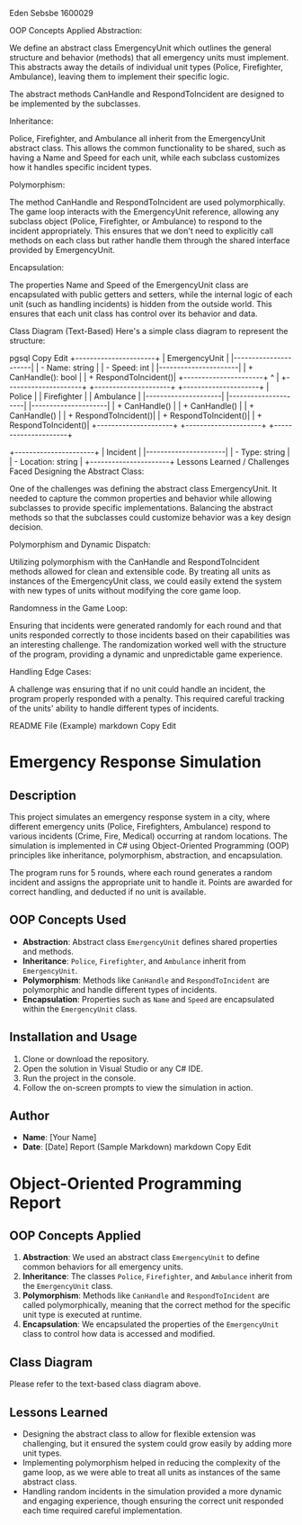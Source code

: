 Eden Sebsbe 1600029

OOP Concepts Applied
Abstraction:

We define an abstract class EmergencyUnit which outlines the general structure and behavior (methods) that all emergency units must implement. This abstracts away the details of individual unit types (Police, Firefighter, Ambulance), leaving them to implement their specific logic.

The abstract methods CanHandle and RespondToIncident are designed to be implemented by the subclasses.

Inheritance:

Police, Firefighter, and Ambulance all inherit from the EmergencyUnit abstract class. This allows the common functionality to be shared, such as having a Name and Speed for each unit, while each subclass customizes how it handles specific incident types.

Polymorphism:

The method CanHandle and RespondToIncident are used polymorphically. The game loop interacts with the EmergencyUnit reference, allowing any subclass object (Police, Firefighter, or Ambulance) to respond to the incident appropriately. This ensures that we don't need to explicitly call methods on each class but rather handle them through the shared interface provided by EmergencyUnit.

Encapsulation:

The properties Name and Speed of the EmergencyUnit class are encapsulated with public getters and setters, while the internal logic of each unit (such as handling incidents) is hidden from the outside world. This ensures that each unit class has control over its behavior and data.

Class Diagram (Text-Based)
Here's a simple class diagram to represent the structure:

pgsql
Copy
Edit
+----------------------+
|  EmergencyUnit       |
|----------------------|
| - Name: string       |
| - Speed: int         |
|----------------------|
| + CanHandle(): bool  |
| + RespondToIncident()|
+----------------------+
        ^ 
        |
+---------------------+    +---------------------+    +---------------------+
| Police              |    | Firefighter         |    | Ambulance           |
|---------------------|    |---------------------|    |---------------------|
| + CanHandle()       |    | + CanHandle()       |    | + CanHandle()       |
| + RespondToIncident()|   | + RespondToIncident()|   | + RespondToIncident()|
+---------------------+    +---------------------+    +---------------------+

+----------------------+
| Incident            |
|----------------------|
| - Type: string      |
| - Location: string  |
+----------------------+
Lessons Learned / Challenges Faced
Designing the Abstract Class:

One of the challenges was defining the abstract class EmergencyUnit. It needed to capture the common properties and behavior while allowing subclasses to provide specific implementations. Balancing the abstract methods so that the subclasses could customize behavior was a key design decision.

Polymorphism and Dynamic Dispatch:

Utilizing polymorphism with the CanHandle and RespondToIncident methods allowed for clean and extensible code. By treating all units as instances of the EmergencyUnit class, we could easily extend the system with new types of units without modifying the core game loop.

Randomness in the Game Loop:

Ensuring that incidents were generated randomly for each round and that units responded correctly to those incidents based on their capabilities was an interesting challenge. The randomization worked well with the structure of the program, providing a dynamic and unpredictable game experience.

Handling Edge Cases:

A challenge was ensuring that if no unit could handle an incident, the program properly responded with a penalty. This required careful tracking of the units' ability to handle different types of incidents.

README File (Example)
markdown
Copy
Edit
# Emergency Response Simulation

## Description

This project simulates an emergency response system in a city, where different emergency units (Police, Firefighters, Ambulance) respond to various incidents (Crime, Fire, Medical) occurring at random locations. The simulation is implemented in C# using Object-Oriented Programming (OOP) principles like inheritance, polymorphism, abstraction, and encapsulation.

The program runs for 5 rounds, where each round generates a random incident and assigns the appropriate unit to handle it. Points are awarded for correct handling, and deducted if no unit is available.

## OOP Concepts Used

- **Abstraction**: Abstract class `EmergencyUnit` defines shared properties and methods.
- **Inheritance**: `Police`, `Firefighter`, and `Ambulance` inherit from `EmergencyUnit`.
- **Polymorphism**: Methods like `CanHandle` and `RespondToIncident` are polymorphic and handle different types of incidents.
- **Encapsulation**: Properties such as `Name` and `Speed` are encapsulated within the `EmergencyUnit` class.

## Installation and Usage

1. Clone or download the repository.
2. Open the solution in Visual Studio or any C# IDE.
3. Run the project in the console.
4. Follow the on-screen prompts to view the simulation in action.

## Author

- **Name**: [Your Name]
- **Date**: [Date]
Report (Sample Markdown)
markdown
Copy
Edit
# Object-Oriented Programming Report

## OOP Concepts Applied

1. **Abstraction**: We used an abstract class `EmergencyUnit` to define common behaviors for all emergency units.
2. **Inheritance**: The classes `Police`, `Firefighter`, and `Ambulance` inherit from the `EmergencyUnit` class.
3. **Polymorphism**: Methods like `CanHandle` and `RespondToIncident` are called polymorphically, meaning that the correct method for the specific unit type is executed at runtime.
4. **Encapsulation**: We encapsulated the properties of the `EmergencyUnit` class to control how data is accessed and modified.

## Class Diagram

Please refer to the text-based class diagram above.

## Lessons Learned

- Designing the abstract class to allow for flexible extension was challenging, but it ensured the system could grow easily by adding more unit types.
- Implementing polymorphism helped in reducing the complexity of the game loop, as we were able to treat all units as instances of the same abstract class.
- Handling random incidents in the simulation provided a more dynamic and engaging experience, though ensuring the correct unit responded each time required careful implementation.
